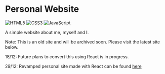 # Personal Website

![HTML5](https://img.shields.io/badge/HTML5-E34F26.svg?style=for-the-badge&logo=HTML5&logoColor=white)
![CSS3](https://img.shields.io/badge/CSS3-1572B6.svg?style=for-the-badge&logo=CSS3&logoColor=white)
![JavaScript](https://img.shields.io/badge/JAVASCRIPT-F7DF1E.svg?style=for-the-badge&logo=JavaScript&logoColor=white)

A simple website about me, myself and I. 

Note: This is an old site and will be archived soon. Please visit the latest site below.

18/12: Future plans to convert this using React is in progress.

29/12: Revamped personal site made with React can be found [here](https://github.com/Irminrics/react-irminrics)
